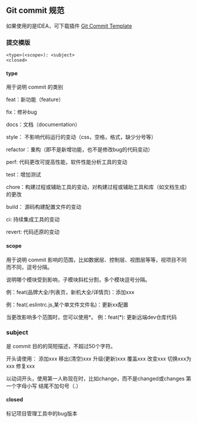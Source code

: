 ## Git commit 规范

如果使用的是IDEA，可下载插件 [Git Commit Template](https://plugins.jetbrains.com/plugin/9861-git-commit-template)

### 提交模版
```shell
<type>(<scope>): <subject>
<closed>
```
#### type
用于说明 commit 的类别

feat：新功能（feature）

fix：修补bug

docs：文档（documentation）

style： 不影响代码运行的变动（css，空格，格式，缺少分号等）

refactor：重构（即不是新增功能，也不是修改bug的代码变动）

perf: 代码更改可提高性能，软件性能分析工具的变动

test：增加测试

chore：构建过程或辅助工具的变动，对构建过程或辅助工具和库（如文档生成）的更改

build： 源码构建配置文件的变动

ci: 持续集成工具的变动

revert: 代码还原的变动

#### scope
用于说明 commit 影响的范围，比如数据层、控制层、视图层等等，视项目不同而不同，逗号分隔。

说明哪个模块受到影响，子模块斜杠分割，多个模块逗号分隔。

例：feat(品牌大全/列表页，新机大全/详情页)：添加xxx

例：feat(.eslintrc.js,某个单文件文件名)：更新xx配置

当更改影响多个范围时，您可以使用*。 例：feat(*): 更新远端dev仓库代码

### subject
是 commit 目的的简短描述，不超过50个字符。

开头请使用： 添加xxx 移出(清空)xxx 升级(更新)xxx 覆盖xxx 改变xxx 切换xxx为xxx 修复xxx

以动词开头，使用第一人称现在时，比如change，而不是changed或changes
第一个字母小写
结尾不加句号（.）

#### closed
标记项目管理工具中的bug版本

